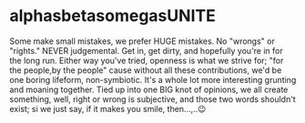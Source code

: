 # alphasbetasomegasUNITE
Some make small mistakes, we prefer HUGE mistakes. No "wrongs" or "rights." NEVER judgemental. Get in, get dirty, and hopefully you're in for the long run. Either way you've tried, openness is what we strive for; "for the people,by the people" cause without all these contributions, we'd be one boring lifeform, non-symbiotic.  It's a whole lot more interesting grunting and moaning together. Tied up into one BIG knot of opinions, we all create something, well, right or wrong is subjective, and those two words shouldn't exist; si we just say, if it makes you smile, then...,..😉
